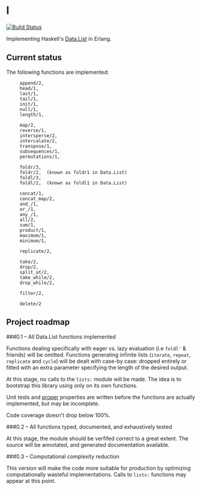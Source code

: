 l
=
[![Build
Status](https://travis-ci.org/pzel/l.svg?branch=master)](https://travis-ci.org/pzel/l)

Implementing Haskell's [Data.List](http://hackage.haskell.org/package/base-4.6.0.1/docs/Data-List.html) in Erlang.

Current status
--------------

The following functions are implemented:

         append/2,
         head/1,
         last/1,
         tail/1,
         init/1,
         null/1,
         length/1,

         map/2,
         reverse/1,
         intersperse/2,
         intercalate/2,
         transpose/1,
         subsequences/1,
         permutations/1,

         foldr/3,
         foldr/2,  (known as foldr1 in Data.List)
         foldl/3,
         foldl/2,  (known as foldl1 in Data.List)

         concat/1,
         concat_map/2,
         and_/1,
         or_/1,
         any_/1,
         all/2,
         sum/1,
         product/1,
         maximum/1,
         minimum/1,

         replicate/2,

         take/2,
         drop/2,
         split_at/2,
         take_while/2,
         drop_while/2,

         filter/2,

         delete/2

Project roadmap
---------------

###0.1 – All Data.List functions implemented

Functions dealing specifically with eager vs. lazy evaluation (i.e `foldl'` &
friends) will be omitted. Functions generating infinite lists (`iterate`,
`repeat`, `replicate` and `cycle`) will be dealt with case-by case: dropped
entirely or fitted with an extra parameter specifying the length of the desired
output.

At this stage, no calls to the `lists:` module will be made. The idea is to
bootstrap this library using only on its own functions.

Unit tests and [proper](https://github.com/manopapad/proper) properties are
written before the functions are actually implemented, but may be incomplete.

Code coverage doesn't drop below 100%.


###0.2 – All functions typed, documented, and exhaustively tested 

At this stage, the module should be verfifed correct to a great
extent. The source will be annotated, and generated documentation available.


###0.3 – Computational complexity reduction

This version will make the code more suitable for production by optimizing
computationally wasteful implementations. Calls to `lists:` functions may appear
at this point.



